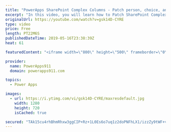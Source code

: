```yaml
---
title: "PowerApps SharePoint Complex Columns - Patch person, choice, and lookup fields"
excerpt: "In this video, you will learn how to Patch SharePoint Complex Columns with PowerApps. This includes Person, Choice, and Lookup columns. You will see how to do this both with controls like dropdown and comboboxes and with just a button.  '@odata.type': \"#Microsoft.Azure.Connectors.SharePoint.SPListExpandedReference\""
originalUrl: https://youtube.com/watch?v=gsk14D-CYRE
type: video
price: Free
length: PT22M6S
publishedDateTime: 2019-05-16T23:38:39Z
heat: 61

featuredContent: "<iframe width=\"800\" height=\"500\" frameborder=\"0\" src=\"https://www.youtube.com/embed/gsk14D-CYRE\" allow=\"accelerometer; autoplay; encrypted-media; gyroscope; picture-in-picture\" allowfullscreen></iframe>"

provider:
  name: PowerApps911
  domain: powerapps911.com

topics:
  - Power Apps

images:
  - url: https://i.ytimg.com/vi/gsk14D-CYRE/maxresdefault.jpg
    width: 1280
    height: 720
    isCached: true

secured: "TAk15cu4rhBhmRhxw3ggCIP+Rz+1L0Es6o7uq1z2doPNFhLX1/izzZy9tWF+vGiYfa0/mkvkSwOZxeUAYFHoHSuiP/IFPsPpt0zUI2rmuya9WDYrrFO/u8fI88WshV8AAy3iYOqAJgrqOyRlFDQdgcRTZ7T2Qp9rEaDAfnnqfbsElvF2M2R7ohU0E0Uznx5IZti/XyCJXPcCLwv2xiU/t+MUBVUkvP+h19ArY3OXaFTUSuEQ82+yw5IQpvF3KlVfEboRSQfhDYnPz4fzYgPFtoJN2E7tbA1PeE62IFGHw9EQKVtAbVUzj9KKlLTruyVzpg92NJUFwpV/RrLjehpvVdVYNnMoLOXSMY94A4oNxThGbGunZTjV33KuuEqGFajCtZ/b/QuPjt9c0lHxKswfqSI6l0nQ+sbZAm2rWWwb8d4=;oKZF1SgJHhR2wV+JVjrJ2w=="
---
```


